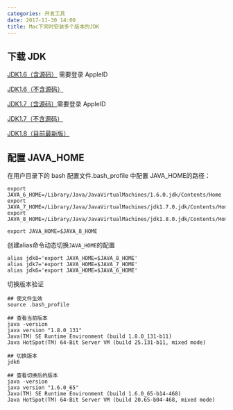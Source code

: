 ```yaml
---
categories: 开发工具
date: 2017-11-30 14:00
title: Mac下同时安装多个版本的JDK
---
```


## 下载 JDK

[JDK1.6（含源码）](https://download.developer.apple.com/Developer_Tools/java_for_os_x_2013005_developer_package/java_for_os_x_2013005_dp__11m4609.dmg) 需要登录 AppleID

[JDK1.6（不含源码）](https://support.apple.com/kb/DL1572?viewlocale=zh_CN&locale=zh_CN)

[JDK1.7（含源码）](https://download.developer.apple.com/Developer_Tools/java_for_mac_os_x_10.6_update_17_developer_package/java_for_mac_os_x_10.6_update_17_dp__10m4609.dmg)需要登录 AppleID

[JDK1.7（不含源码）](https://support.apple.com/kb/DL1573?viewlocale=zh_CN&locale=zh_CN)

[JDK1.8（目前最新版）](https://www.java.com/zh_CN/download/mac_download.jsp)

<!-- more -->

## 配置 JAVA_HOME

在用户目录下的 bash 配置文件.bash_profile 中配置 JAVA_HOME的路径：

```
export JAVA_6_HOME=/Library/Java/JavaVirtualMachines/1.6.0.jdk/Contents/Home
export JAVA_7_HOME=/Library/Java/JavaVirtualMachines/jdk1.7.0.jdk/Contents/Home
export JAVA_8_HOME=/Library/Java/JavaVirtualMachines/jdk1.8.0.jdk/Contents/Home

export JAVA_HOME=$JAVA_8_HOME
```



创建alias命令动态切换`JAVA_HOME`的配置

```
alias jdk8='export JAVA_HOME=$JAVA_8_HOME'
alias jdk7='export JAVA_HOME=$JAVA_7_HOME'
alias jdk6='export JAVA_HOME=$JAVA_6_HOME'
```



切换版本验证

```
## 使文件生效
source .bash_profile 

## 查看当前版本
java -version
java version "1.8.0_131"
Java(TM) SE Runtime Environment (build 1.8.0_131-b11)
Java HotSpot(TM) 64-Bit Server VM (build 25.131-b11, mixed mode)

## 切换版本
jdk6

## 查看切换后的版本
java -version
java version "1.6.0_65"
Java(TM) SE Runtime Environment (build 1.6.0_65-b14-468)
Java HotSpot(TM) 64-Bit Server VM (build 20.65-b04-468, mixed mode)
```